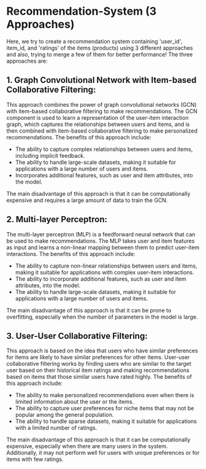 # Recommendation-System (3 Approaches)
Here, we try to create a recommendation system containing 'user_id', item_id, and 'ratings' of the items (products) using 3 different approaches and also, trying to merge a few of them for better performance! The three approaches are:


## 1. Graph Convolutional Network with Item-based Collaborative Filtering:
This approach combines the power of graph convolutional networks (GCN) with item-based collaborative filtering to make recommendations. The GCN component is used to learn a representation of the user-item interaction graph, which captures the relationships between users and items, and is then combined with item-based collaborative filtering to make personalized recommendations. The benefits of this approach include:

* The ability to capture complex relationships between users and items, including implicit feedback.
* The ability to handle large-scale datasets, making it suitable for applications with a large number of users and items.
* Incorporates additional features, such as user and item attributes, into the model.

The main disadvantage of this approach is that it can be computationally expensive and requires a large amount of data to train the GCN.

## 2. Multi-layer Perceptron:
The multi-layer perceptron (MLP) is a feedforward neural network that can be used to make recommendations. The MLP takes user and item features as input and learns a non-linear mapping between them to predict user-item interactions. The benefits of this approach include:

* The ability to capture non-linear relationships between users and items, making it suitable for applications with complex user-item interactions.
* The ability to incorporate additional features, such as user and item attributes, into the model.
* The ability to handle large-scale datasets, making it suitable for applications with a large number of users and items.

The main disadvantage of this approach is that it can be prone to overfitting, especially when the number of parameters in the model is large.


## 3. User-User Collaborative Filtering:
This approach is based on the idea that users who have similar preferences for items are likely to have similar preferences for other items. User-user collaborative filtering works by finding users who are similar to the target user based on their historical item ratings and making recommendations based on items that those similar users have rated highly. The benefits of this approach include:

* The ability to make personalized recommendations even when there is limited information about the user or the items.
* The ability to capture user preferences for niche items that may not be popular among the general population.
* The ability to handle sparse datasets, making it suitable for applications with a limited number of ratings.

The main disadvantage of this approach is that it can be computationally expensive, especially when there are many users in the system. Additionally, it may not perform well for users with unique preferences or for items with few ratings.

